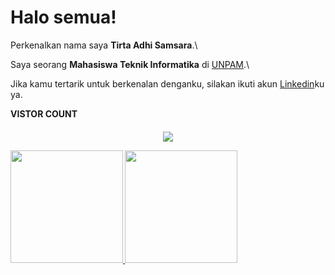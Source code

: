# Halo semua! 

Perkenalkan nama saya **Tirta Adhi Samsara**.\

Saya seorang **Mahasiswa Teknik Informatika** di [UNPAM](https://unpam.ac.id/).\

Jika kamu tertarik untuk berkenalan denganku, silakan ikuti akun [Linkedin](https://www.linkedin.com/in/tirtaadhisamsara/)ku ya.

<b>VISTOR COUNT
  <h4 align="center">

  <img src="https://profile-counter.glitch.me/tirtadhi/count.svg" />

<p align="left">
<a href="https://github.com/tirtadhi">
  <img height="180em" src="https://github-readme-stats-eight-theta.vercel.app/api?username=tirtadhi&show_icons=true&theme=algolia&include_all_commits=true&count_private=true"/>
  <img height="180em" src="https://github-readme-stats-eight-theta.vercel.app/api/top-langs/?username=tirtadhi&layout=compact&langs_count=8&theme=algolia"/>
</a>
</p>
